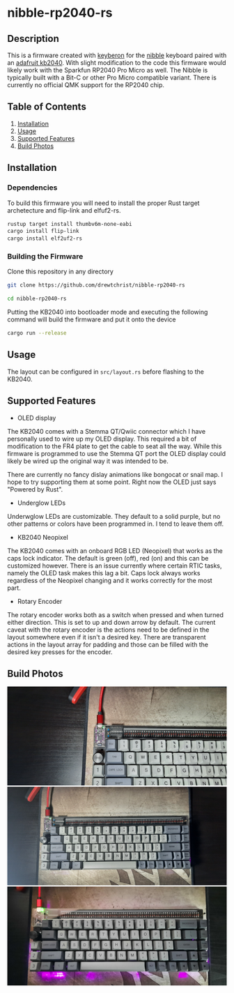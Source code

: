 # nibble-rp2040-rs

## Description
This is a firmware created with [keyberon](https://github.com/TeXitoi/keyberon) for the [nibble](https://nullbits.co/nibble) keyboard paired with an [adafruit kb2040](https://www.adafruit.com/product/5302).
With slight modification to the code this firmware would likely work with the Sparkfun RP2040 Pro Micro as well. The Nibble is typically built with a Bit-C or
other Pro Micro compatible variant. There is currently no official QMK support for the RP2040 chip.


## Table of Contents

1. [Installation](#installation)
2. [Usage](#usage)
3. [Supported Features](#supportedfeatures)
4. [Build Photos](#buildphotos)

## Installation

### Dependencies
To build this firmware you will need to install the proper Rust target archetecture
and flip-link and elfuf2-rs.

```bash
rustup target install thumbv6m-none-eabi
cargo install flip-link
cargo install elf2uf2-rs
```

### Building the Firmware
Clone this repository in any directory
```bash
git clone https://github.com/drewtchrist/nibble-rp2040-rs
```

```bash
cd nibble-rp2040-rs
```

Putting the KB2040 into bootloader mode and executing the following command
will build the firmware and put it onto the device
```bash
cargo run --release
```

## Usage
The layout can be configured in `src/layout.rs` before flashing to the KB2040.

## Supported Features 
* OLED display

The KB2040 comes with a Stemma QT/Qwiic connector which I have personally used to wire up
my OLED display. This required a bit of modification to the FR4 plate to get the cable to
seat all the way. While this firmware is programmed to use the Stemma QT port the OLED 
display could likely be wired up the original way it was intended to be.

There are currently no fancy dislay animations like bongocat or snail map. I hope to try
supporting them at some point. Right now the OLED just says "Powered by Rust".

* Underglow LEDs 

Underwglow LEDs are customizable. They default to a solid purple, but no other patterns or
colors have been programmed in. I tend to leave them off.

* KB2040 Neopixel 

The KB2040 comes with an onboard RGB LED (Neopixel) that works as the caps lock indicator.
The default is green (off), red (on) and this can be customized however. There is an issue
currently where certain RTIC tasks, namely the OLED task makes this lag a bit. Caps lock always
works regardless of the Neopixel changing and it works correctly for the most part.

* Rotary Encoder 

The rotary encoder works both as a switch when pressed and when turned either direction. This is
set to up and down arrow by default. The current caveat with the rotary encoder is the actions need
to be defined in the layout somewhere even if it isn't a desired key. There are transparent actions 
in the layout array for padding and those can be filled with the desired key presses for the encoder.


## Build Photos
![KB2040 Close Up](/images/kb2040.jpg?raw=true)
![Keyboard without lights](/images/no_under_light.jpg?raw=true)
![Keyboard with lights](/images/under_light.jpg?raw=true)
